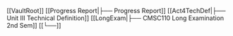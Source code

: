 [[VaultRoot]]
	[[Progress Report|├── Progress Report]]
	[[Act4TechDef|├── Unit III Technical Definition]]
	[[LongExam|├── CMSC110 Long Examination 2nd Sem]]
	[[└──]]
